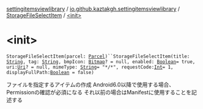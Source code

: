 [settingitemsviewlibrary](../../index.md) / [io.github.kaztakgh.settingitemsviewlibrary](../index.md) / [StorageFileSelectItem](index.md) / [&lt;init&gt;](./-init-.md)

# &lt;init&gt;

`StorageFileSelectItem(parcel: `[`Parcel`](https://developer.android.com/reference/android/os/Parcel.html)`)``StorageFileSelectItem(title: `[`String`](https://kotlinlang.org/api/latest/jvm/stdlib/kotlin/-string/index.html)`, tag: `[`String`](https://kotlinlang.org/api/latest/jvm/stdlib/kotlin/-string/index.html)`, bmpIcon: `[`Bitmap`](https://developer.android.com/reference/android/graphics/Bitmap.html)`? = null, enabled: `[`Boolean`](https://kotlinlang.org/api/latest/jvm/stdlib/kotlin/-boolean/index.html)` = true, uri: `[`Uri`](https://developer.android.com/reference/android/net/Uri.html)`? = null, mimeType: `[`String`](https://kotlinlang.org/api/latest/jvm/stdlib/kotlin/-string/index.html)` = "*/*", requestCode: `[`Int`](https://kotlinlang.org/api/latest/jvm/stdlib/kotlin/-int/index.html)` = 1, displayFullPath: `[`Boolean`](https://kotlinlang.org/api/latest/jvm/stdlib/kotlin/-boolean/index.html)` = false)`

ファイルを指定するアイテムの作成
    Android6.0以降で使用する場合、Permissionの確認が必須になる
        それ以前の場合はManifestに使用することを記述する

